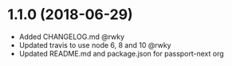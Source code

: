# 1.1.0 (2018-06-29)

* Added CHANGELOG.md @rwky
* Updated travis to use node 6, 8 and 10 @rwky
* Updated README.md and package.json for passport-next org

